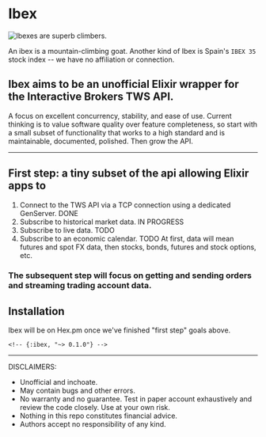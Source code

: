 # Ibex
![Ibexes are superb climbers.](https://upload.wikimedia.org/wikipedia/commons/thumb/9/9b/003_Wild_Alpine_Ibex_Sunset_Creux_du_Van_Mont_Racine_Photo_by_Giles_Laurent.jpg/440px-003_Wild_Alpine_Ibex_Sunset_Creux_du_Van_Mont_Racine_Photo_by_Giles_Laurent.jpg)

An ibex is a mountain-climbing goat. 
Another kind of Ibex is Spain's `IBEX 35` stock index -- we have no affiliation or connection.


## Ibex aims to be an unofficial Elixir wrapper for the Interactive Brokers TWS API. 

A focus on excellent concurrency, stability, and ease of use. 
Current thinking is to value software quality over feature completeness, so start with a small subset of functionality that works to a high standard and is maintainable, documented, polished. 
Then grow the API.

---

## First step: a tiny subset of the api allowing Elixir apps to 
1. Connect to the TWS API via a TCP connection using a dedicated GenServer. DONE
2. Subscribe to historical market data. IN PROGRESS
3. Subscribe to live data. TODO
4. Subscribe to an economic calendar. TODO
   At first, data will mean futures and spot FX data, then stocks, bonds, futures and stock options, etc. 

### The subsequent step will focus on getting and sending orders and streaming trading account data.


## Installation
 Ibex will be on Hex.pm once we've finished "first step" goals above.

<!-- ```elixir -->
<!-- def deps do -->
  <!-- [ -->
    <!-- {:ibex, "~> 0.1.0"} -->
  <!-- ] -->
<!-- end -->
<!-- ``` -->
<!--  -->
<!-- Once published, the docs will -->
<!-- be found at <https://hexdocs.pm/ibex>. -->


----

DISCLAIMERS:
- Unofficial and inchoate. 
- May contain bugs and other errors.
- No warranty and no guarantee. Test in paper account exhaustively and review the code closely. Use at your own risk.
- Nothing in this repo constitutes financial advice.
- Authors accept no responsibility of any kind.

